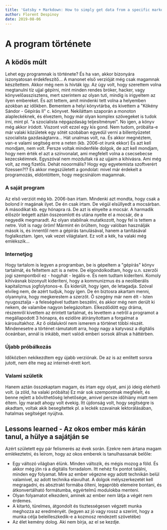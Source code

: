 ```yaml
---
title: 'Gatsby + Markdown: How to simply get data from a specific markdown in a single page?'
author: Florent Despinoy
date: 2019-08-06
---
```


# A program története

## A ködös múlt

Lehet egy programnak is története? És ha van, akkor bizonyára iszonyatosan érdekfeszítő...
A manonet első verzióját még csak magamnak készítettem. Akkor még nem is hívták így. Az úgy volt, hogy szerettem volna megtanulni tíz ujjal gépírni, mint minden rendes bróker, hacker, vagy könyvelőasszisztens, mert szerintem az olyan tuti, mindig is irigyeltem az ilyen embereket. És azt tettem, amit mindenki tett volna a helyemben azokban az időkben. Bementem a helyi könyvtárba, és kivettem a "Kökény Sándor - Gépírás II" c. könyvet. Nekiláttam szaporán a monoton alapleckéknek, és élveztem, hogy már olyan komplex szövegeket is tudok írni, mint pl. "a szocialista népgazdaság teljesítményei". No igen, a könyv még akkor íródott. Viszont volt ezzel egy kis gond. Nem tudom, próbálta-e már valaki közületek egy sötét szobában egyedül verni a billentyűzetet szocialista gazdaságtanra... Hát unalmas volt, na. És akkor megnéztem, van-e valami segítség erre a neten (kb. 2006-ot írunk ekkor) És azt kell mondjam, nem volt. Persze voltak mindenféle dolgok, de azt kell mondjam, hogy nem érték el azt a színvonalat, ami megfelelt volna a csecsebecse kezecskéimnek. Egyszóval nem mozdultak rá az ujjaim a kihívásra. Ami még volt, az meg fizetős. Dehát nooormális? Hogy egy egyetemista szoftverért fizessen?!? És akkor megszületett a gondolat: mivel már érdekelt a programozás, eldöntöttem, hogy megcsinálom magamnak.

### A saját program

Az első verziót még kb. 2006-ban írtam. Mindenki azt mondta, hogy csak a bolond ír magának ilyet. De én csak írtam. De végül elsüllyedt a mocsárban.
A másodikat kb. egy hónapra rá. De azt is elnyelte a mocsár.
A harmadik először leégett aztán összeomlott és utána nyelte el a mocsár, de a negyedik megmaradt. Az olyan stabilnak mutatkozott, hogy fel is tettem a netre. Volt is nagy öröm! Mármint én örültem, hogy valóban használják mások is, és innentől nem a gépírás tanulásával, hanem a tanításával foglalkoztam. Igen, vak vezet világtalant. Ez volt a kék, ha valaki még emlékszik...

### Internetjog

Hogy tartalom is legyen a programban, be is gépeltem a "gépírás" könyv tartalmát, és feltettem azt is a netre. De elgondolkodtam, hogy u.n. szerzői jogi szempontból ez - hogyhát - legális-e. És nem tudtam kideríteni. Komoly kihívásnak bizonyult kideríteni, hogy a kommunizmus és a neoliberális kapitalizmus jogfolytonos-e. És kiderült, hogy igen, de letagadja. Szóval elvileg nem, de azért tudjuk, hogy igen. De én biztosra akartam menni, olyannyira, hogy megkerestem a szerzőt. Ő szegény már nem élt - Isten nyugosztalja - a feleségével tudtam beszélni, és akkor még nem derült ki nekem, de valamibe nagyon belegázoltam. Elkezdődött egy dráma, részemről kivettem az érintett tartalmat, és levettem a netről a programot a megállapodott 3 hónapra, és ezidőre átirányítottam a forgalmat a károsultakhoz. Az ő oldalukról nem ismerem a történet többi részét. Mindenesetre a történet rámutatott arra, hogy nagy a katyvasz a digitális óceánban, annál is inkább, mert valódi emberi sorsok állnak a háttérben.

### Újabb próbálkozás

Időközben nekikezdtem egy újabb verziónak. De az is az említett sorsra jutott, nem élte meg az internet-érett kort.

### Valami születik

Hanem aztán összekaptam magam, és írtam egy olyat, ami jó ideig elérhető volt. (a zöld, ha valaki próbálta) Ez már sok szempontnak megfelelt, és benne rejlett a bővíthetőség lehetősége, amivel persze időhiány miatt nem éltem. Így maradt ahogy volt évekig. Itt újdonság volt, hogy segítségre is akadtam, voltak akik besegítettek pl. a leckék szavainak lektorálásában, hatalmas segítséget nyújtva.

## Lessons learned - Az okos ember más kárán tanul, a hülye a sajátján se

Azért született egy pár felismerés az évek során. Ezekre nem ártana magam emlékeztetni, és leírom, hogy az okos emberek is tanulhassanak belőle:

- Egy változó világban élünk. Minden változik, és mégis mozog a föld. És akkor még jön rá a digitális forradalom. Itt nehéz fix pontot találni, minden egy folyamat. Mire az ember végezne egy adott technikán belül valamivel, az adott technika elavulhat. A dolgok mélyszerkezetét kell megragadni, és absztrakt formába ölteni, legapróbb elemeire bontani, és átkonvertálható formátumba, egyértelmű modulokba menteni.
- Olyan folyamatot elkezdeni, aminek az ember nem látja a végét nem érdemes.
- A kitartó, türelmes, átgondolt és tisztességesen végzett munka meghozza az eredményét. (legyen az jó vagy rossz a szerint, hogy a munka célja beleilleszkedik-e a kozmosz rendezett szövetébe)
- Az élet kemény dolog. Aki nem bírja, az el se kezdje.
